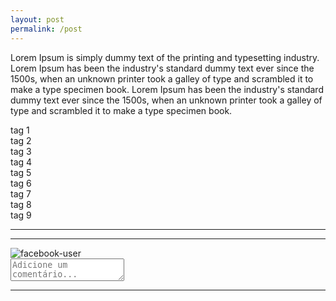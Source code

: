 ```yaml
---
layout: post
permalink: /post
---
```


<!-- content layout post -->
<section class="content-layout">
  <!-- post -->
  <div class="row mb-4 pb-5 mx-2">
    <p>
      Lorem Ipsum is simply dummy text of the printing and typesetting industry. Lorem Ipsum has been the industry's standard dummy text ever since the 1500s, when an unknown printer took a galley of type and scrambled it to make a type specimen book. Lorem Ipsum has been the industry's standard dummy text ever since the 1500s, when an unknown printer took a galley of type and scrambled it to make a type specimen book.
    </p> <!-- end post -->
  </div>
  <!-- tags post -->
  <div class="d-flex py-3 my-3">
    <div class="d-flex justify-content-center flex-wrap gap-tags">
      <div href="{{ '#' | relative_url }}" class="pr-md-1">
        <span class="tag py-1">tag 1</span>
      </div>
      <div href="{{ '#' | relative_url }}" class="px-md-1">
        <span class="tag py-1">tag 2</span>
      </div>
      <div href="{{ '#' | relative_url }}" class="px-md-1">
        <span class="tag py-1">tag 3</span>
      </div>
      <div href="{{ '#' | relative_url }}" class="px-md-1">
        <span class="tag py-1">tag 4</span>
      </div>
      <div href="{{ '#' | relative_url }}" class="px-md-1">
        <span class="tag py-1">tag 5</span>
      </div>
      <div href="{{ '#' | relative_url }}" class="px-md-1">
        <span class="tag py-1">tag 6</span>
      </div>
      <div href="{{ '#' | relative_url }}" class="px-md-1">
        <span class="tag py-1">tag 7</span>
      </div>
      <div href="{{ '#' | relative_url }}" class="px-md-1">
        <span class="tag py-1">tag 8</span>
      </div>
      <div href="{{ '#' | relative_url }}" class="pl-md-1">
        <span class="tag py-1">tag 9</span>
      </div>
    </div>
  </div> <!-- end tags post -->
  <!-- facebook comment plugin -->
  <hr class="my-4">
  <div class="fb-comments" data-href="http://leadmedia.com.br/homolog8/vcsabia-b/mundo-animal-b/post.html" data-colorscheme="light" data-width="100%" data-lazy="false" data-numposts="1"></div>
  <hr class="my-4"> <!-- end facebook comment plugin -->
  <!-- comment internal login -->
  <div class="d-flex">
    <div class="d-flex align-items-center">
      <img src="{{ 'assets/images/facebook.png' | relative_url }}" alt="facebook-user">
    </div>
    <textarea class="col form-control shadow-none ml-2" required placeholder="Adicione um comentário..." rows="2"></textarea>
  </div>
  <hr class="my-4"> <!-- end comment internal login -->
</section> <!-- end content layout post -->